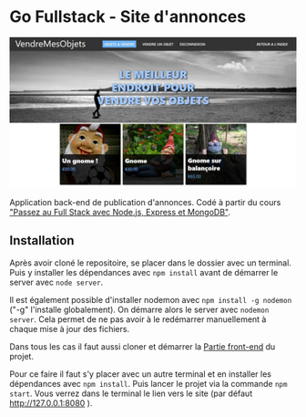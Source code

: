 # Go Fullstack - Site d'annonces
![Cover image](images/cover.JPG)

Application back-end de publication d'annonces.
Codé à partir du cours ["Passez au Full Stack avec Node.js, Express et MongoDB"](https://openclassrooms.com/fr/courses/6390246-passez-au-full-stack-avec-node-js-express-et-mongodb).

## Installation

Après avoir cloné le repositoire, se placer dans le dossier avec un terminal. Puis y installer les dépendances avec `npm install` avant de démarrer le server avec `node server`.

Il est également possible d'installer nodemon avec `npm install -g nodemon` ("-g" l'installe globalement). On démarre alors le server avec `nodemon server`. Cela permet de ne pas avoir à le redémarrer manuellement à chaque mise à jour des fichiers.

Dans tous les cas il faut aussi cloner et démarrer la [Partie front-end](https://github.com/OpenClassrooms-Student-Center/go-fullstack-v3-fr) du projet.

Pour ce faire il faut s'y placer avec un autre terminal et en installer les dépendances avec `npm install`. Puis lancer le projet via la commande `npm start`. Vous verrez dans le terminal le lien vers le site (par défaut http://127.0.0.1:8080 ).
